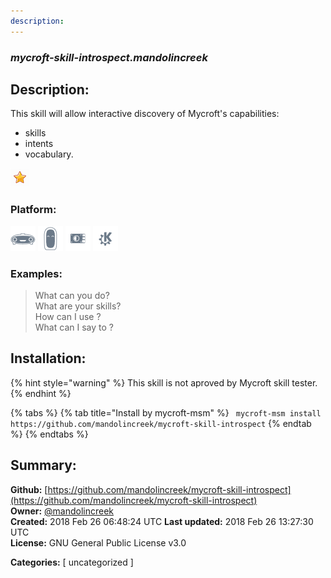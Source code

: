 ```yaml
---
description: 
---
```


### _mycroft-skill-introspect.mandolincreek_  
## Description:  
This skill will allow interactive discovery of Mycroft's capabilities:

- skills
- intents
- vocabulary.  
  
![](../.gitbook/assets/star.png)  
  
### Platform:  
 ![Mark I](../.gitbook/assets/mark-1-icon.png)  ![Mark II](../.gitbook/assets/mark-2-icon.png)  ![Picroft](../.gitbook/assets/picroft-icon.png)  ![plasmoid](../.gitbook/assets/kde.png)   
### Examples:  
> What can you do?  
> What are your skills?  
> How can I use <skill>?  
> What can I say to <intent>?  
  
## Installation:  
{% hint style="warning" %}
This skill is not aproved by Mycroft skill tester.
{% endhint %}
    
{% tabs %}
{% tab title="Install by mycroft-msm" %}
``` mycroft-msm install https://github.com/mandolincreek/mycroft-skill-introspect```
{% endtab %}
  {% endtabs %}
    
## Summary:  
**Github:** [https://github.com/mandolincreek/mycroft-skill-introspect](https://github.com/mandolincreek/mycroft-skill-introspect)  
**Owner:** [@mandolincreek](https://github.com/mandolincreek)  
**Created:** 2018 Feb 26 06:48:24 UTC  **Last updated:** 2018 Feb 26 13:27:30 UTC  
**License:** GNU General Public License v3.0  
  
**Categories:** [ uncategorized ]   
